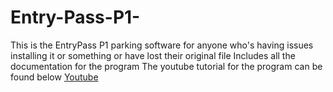 # Entry-Pass-P1-
This is the EntryPass P1 parking software for anyone who's having issues installing it or something or have lost their original file
Includes all the documentation for the program 
The youtube tutorial for the program can be found below
[Youtube](https://www.youtube.com/playlist?list=PLbPLTtjfyREucHvCZV-VWhOy0ZY9vB5DS)
